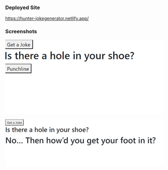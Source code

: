 ### Deployed Site

https://hunter-jokegenerator.netlify.app/

### Screenshots

![setup](./documentation/setup.png)

![punchline](./documentation/punchline.png)
